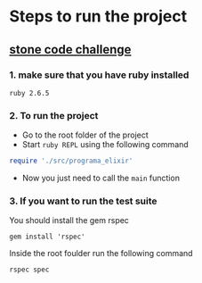 
# Steps to run the project

## [stone code challenge](https://gist.github.com/programa-elixir/1bd50a6d97909f2daa5809c7bb5b9a8a)
### 1. make sure that you have ruby installed
```
ruby 2.6.5
```

### 2. To run the project
- Go to the root folder of the project
- Start `ruby REPL` using the following command

``` Ruby
require './src/programa_elixir'
```
- Now you just need to call the `main` function

### 3. If you want to run the test suite

You should install the gem rspec
```shell
gem install 'rspec'
```

Inside the root foulder run the following command
```shell
rspec spec
```